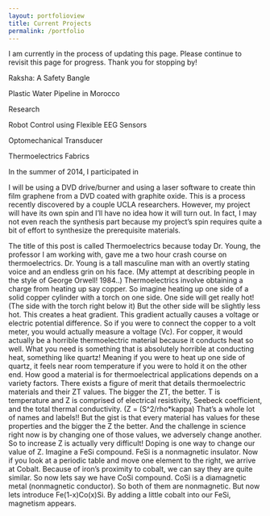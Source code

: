```yaml
---
layout: portfolioview
title: Current Projects
permalink: /portfolio
---
```


I am currently in the process of updating this page. Please continue to revisit this page for progress. Thank you for stopping by!

Raksha: A Safety Bangle

Plastic Water Pipeline in Morocco

Research

Robot Control using Flexible EEG Sensors

Optomechanical Transducer

Thermoelectrics Fabrics

In the summer of 2014, I participated in 

I will be using a DVD drive/burner and using a laser software to create thin film graphene from a DVD coated with graphite oxide. This is a process recently discovered by a couple UCLA researchers. However, my project will have its own spin and I’ll have no idea how it will turn out. In fact, I may not even reach the synthesis part because my project’s spin requires quite a bit of effort to synthesize the prerequisite materials. 

The title of this post is called Thermoelectrics because today Dr. Young, the professor I am working with, gave me a two hour crash course on thermoelectrics. Dr. Young is a tall masculine man with an overtly stating voice and an endless grin on his face. (My attempt at describing people in the style of George Orwell! 1984..) Thermoelectrics involve obtaining a charge from heating up say copper. So imagine heating up one side of a solid copper cylinder with a torch on one side. One side will get really hot! (The side with the torch right below it) But the other side will be slightly less hot. This creates a heat gradient. This gradient actually causes a voltage or electric potential difference. So if you were to connect the copper to a volt meter, you would actually measure a voltage (Vc). For copper, it would actually be a horrible thermoelectric material because it conducts heat so well. What you need is something that is absolutely horrible at conducting heat, something like quartz! Meaning if you were to heat up one side of quartz, it feels near room temperature if you were to hold it on the other end.
How good a material is for thermoelectrical applications depends on a variety factors. There exists a figure of merit that details thermoelectric materials and their ZT values. The bigger the ZT, the better. T is temperature and Z is comprised of electrical resistivity, Seebeck coefficient, and the total thermal conductivity. (Z = (S^2/rho*kappa) That’s a whole lot of names and labels!! But the gist is that every material has values for these properties and the bigger the Z the better. And the challenge in science right now is by changing one of those values, we adversely change another. So to increase Z is actually very difficult!
Doping is one way to change our value of Z. Imagine a FeSi compound. FeSi is a nonmagnetic insulator. Now if you look at a periodic table and move one element to the right, we arrive at Cobalt. Because of iron’s proximity to cobalt, we can say they are quite similar. So now lets say we have CoSi compound. CoSi is a diamagnetic metal (nonmagnetic conductor). So both of them are nonmagnetic. But now lets introduce Fe(1-x)Co(x)Si. By adding a little cobalt into our FeSi, magnetism appears.

